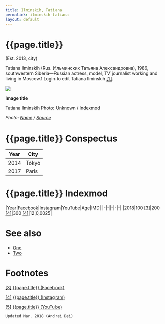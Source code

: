 ```yaml
---
title: Ilminskih, Tatiana
permalink: ilminskih-tatiana
layout: default
---
```


# {{page.title}}

(Est. 2013, city)

Tatiana Ilminskih (Rus. Ильминских Татьяна Александровна), 1986, southwestern Siberia—Russian actress, model, TV journalist working and living in Moscow.1 Login to edit Tatiana Ilminskih <span id="a1">[\[1\]](#f1)</span>.

![](/encyclopedia/images/ilminskih.jpg)

**Image title**

Tatiana Ilminskih
Photo: Unknown / Indexmod

*Photo: [Name](index) / [Source](index)*

# {{page.title}} Conspectus

|Year|City|
|-|-|
|2014|Tokyo|
|2017|Paris|

# {{page.title}} Indexmod

|Year|Facebook|Instagram|YouTube|Age|IMD|
|-|-|-|-|-|
|2018|100 <span id="a3">[\[3\]](#f3)</span>|200 <span id="a4">[\[4\]](#f4)</span>|300 <span id="a4">[\[4\]](#f4)</span>|12|0,0025|


# See also

+ [One](index)
+ [Two](index)

# Footnotes

[[3]](#a3) <span id="f3"></span> [{{page.title}} (Facebook)](index)

[[4]](#a4) <span id="f4"></span> [{{page.title}} (Instagram)](index)

[[5]](#a5) <span id="f5"></span> [{{page.title}} (YouTube)](index)

`Updated Mar. 2018 (Andrei Dei)`
